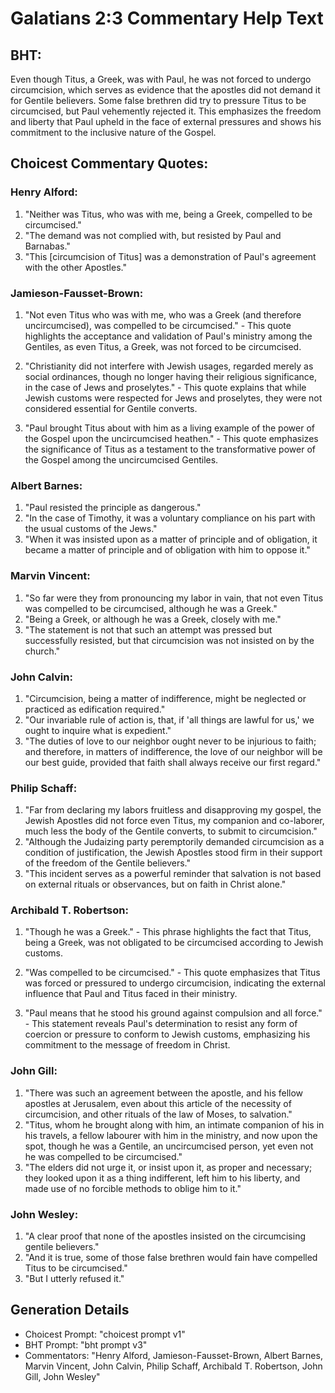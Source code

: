 # Galatians 2:3 Commentary Help Text

## BHT:
Even though Titus, a Greek, was with Paul, he was not forced to undergo circumcision, which serves as evidence that the apostles did not demand it for Gentile believers. Some false brethren did try to pressure Titus to be circumcised, but Paul vehemently rejected it. This emphasizes the freedom and liberty that Paul upheld in the face of external pressures and shows his commitment to the inclusive nature of the Gospel.

## Choicest Commentary Quotes:
### Henry Alford:
1. "Neither was Titus, who was with me, being a Greek, compelled to be circumcised." 
2. "The demand was not complied with, but resisted by Paul and Barnabas." 
3. "This [circumcision of Titus] was a demonstration of Paul's agreement with the other Apostles."

### Jamieson-Fausset-Brown:
1. "Not even Titus who was with me, who was a Greek (and therefore uncircumcised), was compelled to be circumcised." - This quote highlights the acceptance and validation of Paul's ministry among the Gentiles, as even Titus, a Greek, was not forced to be circumcised. 

2. "Christianity did not interfere with Jewish usages, regarded merely as social ordinances, though no longer having their religious significance, in the case of Jews and proselytes." - This quote explains that while Jewish customs were respected for Jews and proselytes, they were not considered essential for Gentile converts.

3. "Paul brought Titus about with him as a living example of the power of the Gospel upon the uncircumcised heathen." - This quote emphasizes the significance of Titus as a testament to the transformative power of the Gospel among the uncircumcised Gentiles.

### Albert Barnes:
1. "Paul resisted the principle as dangerous."
2. "In the case of Timothy, it was a voluntary compliance on his part with the usual customs of the Jews."
3. "When it was insisted upon as a matter of principle and of obligation, it became a matter of principle and of obligation with him to oppose it."

### Marvin Vincent:
1. "So far were they from pronouncing my labor in vain, that not even Titus was compelled to be circumcised, although he was a Greek."
2. "Being a Greek, or although he was a Greek, closely with me."
3. "The statement is not that such an attempt was pressed but successfully resisted, but that circumcision was not insisted on by the church."

### John Calvin:
1. "Circumcision, being a matter of indifference, might be neglected or practiced as edification required."
2. "Our invariable rule of action is, that, if 'all things are lawful for us,' we ought to inquire what is expedient."
3. "The duties of love to our neighbor ought never to be injurious to faith; and therefore, in matters of indifference, the love of our neighbor will be our best guide, provided that faith shall always receive our first regard."

### Philip Schaff:
1. "Far from declaring my labors fruitless and disapproving my gospel, the Jewish Apostles did not force even Titus, my companion and co-laborer, much less the body of the Gentile converts, to submit to circumcision." 
2. "Although the Judaizing party peremptorily demanded circumcision as a condition of justification, the Jewish Apostles stood firm in their support of the freedom of the Gentile believers." 
3. "This incident serves as a powerful reminder that salvation is not based on external rituals or observances, but on faith in Christ alone."

### Archibald T. Robertson:
1. "Though he was a Greek." - This phrase highlights the fact that Titus, being a Greek, was not obligated to be circumcised according to Jewish customs. 

2. "Was compelled to be circumcised." - This quote emphasizes that Titus was forced or pressured to undergo circumcision, indicating the external influence that Paul and Titus faced in their ministry.

3. "Paul means that he stood his ground against compulsion and all force." - This statement reveals Paul's determination to resist any form of coercion or pressure to conform to Jewish customs, emphasizing his commitment to the message of freedom in Christ.

### John Gill:
1. "There was such an agreement between the apostle, and his fellow apostles at Jerusalem, even about this article of the necessity of circumcision, and other rituals of the law of Moses, to salvation."
2. "Titus, whom he brought along with him, an intimate companion of his in his travels, a fellow labourer with him in the ministry, and now upon the spot, though he was a Gentile, an uncircumcised person, yet even not he was compelled to be circumcised."
3. "The elders did not urge it, or insist upon it, as proper and necessary; they looked upon it as a thing indifferent, left him to his liberty, and made use of no forcible methods to oblige him to it."

### John Wesley:
1. "A clear proof that none of the apostles insisted on the circumcising gentile believers."
2. "And it is true, some of those false brethren would fain have compelled Titus to be circumcised."
3. "But I utterly refused it."


## Generation Details
- Choicest Prompt: "choicest prompt v1"
- BHT Prompt: "bht prompt v3"
- Commentators: "Henry Alford, Jamieson-Fausset-Brown, Albert Barnes, Marvin Vincent, John Calvin, Philip Schaff, Archibald T. Robertson, John Gill, John Wesley"
